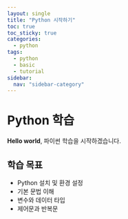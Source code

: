 ```yaml
---
layout: single
title: "Python 시작하기"
toc: true
toc_sticky: true
categories:
  - python
tags:
  - python
  - basic
  - tutorial
sidebar:
  nav: "sidebar-category"
---
```


# Python 학습

**Hello world**, 파이썬 학습을 시작하겠습니다.

## 학습 목표
- Python 설치 및 환경 설정
- 기본 문법 이해
- 변수와 데이터 타입
- 제어문과 반복문

